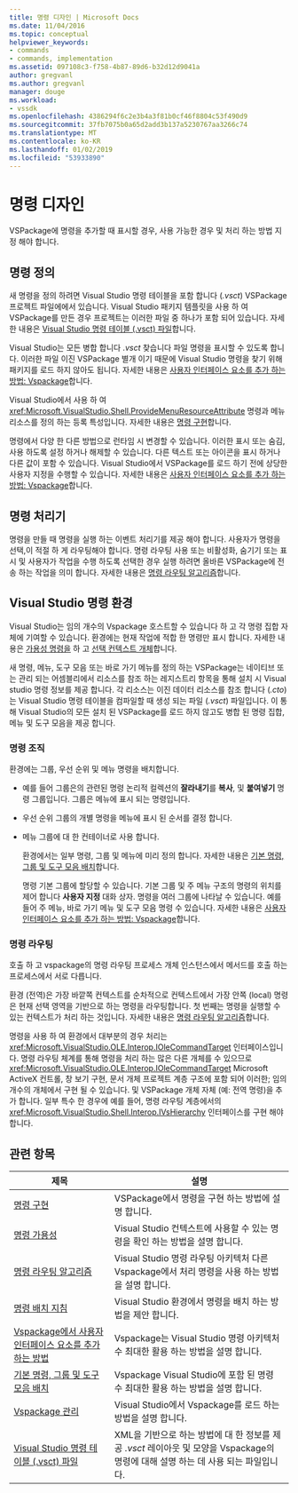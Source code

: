 ```yaml
---
title: 명령 디자인 | Microsoft Docs
ms.date: 11/04/2016
ms.topic: conceptual
helpviewer_keywords:
- commands
- commands, implementation
ms.assetid: 097108c3-f758-4b87-89d6-b32d12d9041a
author: gregvanl
ms.author: gregvanl
manager: douge
ms.workload:
- vssdk
ms.openlocfilehash: 4386294f6c2e3b4a3f81b0cf46f8804c53f490d9
ms.sourcegitcommit: 37fb7075b0a65d2add3b137a5230767aa3266c74
ms.translationtype: MT
ms.contentlocale: ko-KR
ms.lasthandoff: 01/02/2019
ms.locfileid: "53933890"
---
```

# <a name="command-design"></a>명령 디자인
VSPackage에 명령을 추가할 때 표시할 경우, 사용 가능한 경우 및 처리 하는 방법 지정 해야 합니다.  
  
## <a name="define-commands"></a>명령 정의  
 새 명령을 정의 하려면 Visual Studio 명령 테이블을 포함 합니다 (*.vsct*) VSPackage 프로젝트 파일에에서 있습니다. Visual Studio 패키지 템플릿을 사용 하 여 VSPackage를 만든 경우 프로젝트는 이러한 파일 중 하나가 포함 되어 있습니다. 자세한 내용은 [Visual Studio 명령 테이블 (.vsct) 파일](../../extensibility/internals/visual-studio-command-table-dot-vsct-files.md)합니다.  
  
 Visual Studio는 모든 병합 합니다 *.vsct* 찾습니다 파일 명령을 표시할 수 있도록 합니다. 이러한 파일 이진 VSPackage 별개 이기 때문에 Visual Studio 명령을 찾기 위해 패키지를 로드 하지 않아도 됩니다. 자세한 내용은 [사용자 인터페이스 요소를 추가 하는 방법: Vspackage](../../extensibility/internals/how-vspackages-add-user-interface-elements.md)합니다.  
  
 Visual Studio에서 사용 하 여 <xref:Microsoft.VisualStudio.Shell.ProvideMenuResourceAttribute> 명령과 메뉴 리소스를 정의 하는 등록 특성입니다. 자세한 내용은 [명령 구현](../../extensibility/internals/command-implementation.md)합니다.  
  
 명령에서 다양 한 다른 방법으로 런타임 시 변경할 수 있습니다. 이러한 표시 또는 숨김, 사용 하도록 설정 하거나 해제할 수 있습니다. 다른 텍스트 또는 아이콘을 표시 하거나 다른 값이 포함 수 있습니다. Visual Studio에서 VSPackage를 로드 하기 전에 상당한 사용자 지정을 수행할 수 있습니다. 자세한 내용은 [사용자 인터페이스 요소를 추가 하는 방법: Vspackage](../../extensibility/internals/how-vspackages-add-user-interface-elements.md)합니다.  
  
## <a name="command-handlers"></a>명령 처리기  
 명령을 만들 때 명령을 실행 하는 이벤트 처리기를 제공 해야 합니다. 사용자가 명령을 선택,이 적절 하 게 라우팅해야 합니다. 명령 라우팅 사용 또는 비활성화, 숨기기 또는 표시 및 사용자가 작업을 수행 하도록 선택한 경우 실행 하려면 올바른 VSPackage에 전송 하는 작업을 의미 합니다. 자세한 내용은 [명령 라우팅 알고리즘](../../extensibility/internals/command-routing-algorithm.md)합니다.  
  
## <a name="visual-studio-command-environment"></a>Visual Studio 명령 환경  
 Visual Studio는 임의 개수의 Vspackage 호스트할 수 있습니다 하 고 각 명령 집합 자체에 기여할 수 있습니다. 환경에는 현재 작업에 적합 한 명령만 표시 합니다. 자세한 내용은 [가용성 명령을](../../extensibility/internals/command-availability.md) 하 고 [선택 컨텍스트 개체](../../extensibility/internals/selection-context-objects.md)합니다.  
  
 새 명령, 메뉴, 도구 모음 또는 바로 가기 메뉴를 정의 하는 VSPackage는 네이티브 또는 관리 되는 어셈블리에서 리소스를 참조 하는 레지스트리 항목을 통해 설치 시 Visual studio 명령 정보를 제공 합니다. 각 리소스는 이진 데이터 리소스를 참조 합니다 (*.cto*)는 Visual Studio 명령 테이블을 컴파일할 때 생성 되는 파일 (*.vsct*) 파일입니다. 이 통해 Visual Studio의 모든 설치 된 VSPackage를 로드 하지 않고도 병합 된 명령 집합, 메뉴 및 도구 모음을 제공 합니다.  
  
### <a name="command-organization"></a>명령 조직  
 환경에는 그룹, 우선 순위 및 메뉴 명령을 배치합니다.  
  
- 예를 들어 그룹은의 관련된 명령 논리적 컬렉션의 **잘라내기**를 **복사**, 및 **붙여넣기** 명령 그룹입니다. 그룹은 메뉴에 표시 되는 명령입니다.  
  
- 우선 순위 그룹의 개별 명령을 메뉴에 표시 된 순서를 결정 합니다.  
  
- 메뉴 그룹에 대 한 컨테이너로 사용 합니다.  
  
  환경에서는 일부 명령, 그룹 및 메뉴에 미리 정의 합니다. 자세한 내용은 [기본 명령, 그룹 및 도구 모음 배치](../../extensibility/internals/default-command-group-and-toolbar-placement.md)합니다.  
  
  명령 기본 그룹에 할당할 수 있습니다. 기본 그룹 및 주 메뉴 구조의 명령의 위치를 제어 합니다 **사용자 지정** 대화 상자. 명령을 여러 그룹에 나타날 수 있습니다. 예를 들어 주 메뉴, 바로 가기 메뉴 및 도구 모음 명령 수 있습니다. 자세한 내용은 [사용자 인터페이스 요소를 추가 하는 방법: Vspackage](../../extensibility/internals/how-vspackages-add-user-interface-elements.md)합니다.  
  
### <a name="command-routing"></a>명령 라우팅  
 호출 하 고 vspackage의 명령 라우팅 프로세스 개체 인스턴스에서 메서드를 호출 하는 프로세스에서 서로 다릅니다.  
  
 환경 (전역)은 가장 바깥쪽 컨텍스트를 순차적으로 컨텍스트에서 가장 안쪽 (local) 명령은 현재 선택 영역을 기반으로 하는 명령을 라우팅합니다. 첫 번째는 명령을 실행할 수 있는 컨텍스트가 처리 하는 것입니다. 자세한 내용은 [명령 라우팅 알고리즘](../../extensibility/internals/command-routing-algorithm.md)합니다.  
  
 명령을 사용 하 여 환경에서 대부분의 경우 처리는 <xref:Microsoft.VisualStudio.OLE.Interop.IOleCommandTarget> 인터페이스입니다. 명령 라우팅 체계를 통해 명령을 처리 하는 많은 다른 개체를 수 있으므로 <xref:Microsoft.VisualStudio.OLE.Interop.IOleCommandTarget> Microsoft ActiveX 컨트롤, 창 보기 구현, 문서 개체 프로젝트 계층 구조에 포함 되어 이러한; 임의 개수의 개체에서 구현 될 수 있습니다. 및 VSPackage 개체 자체 (예: 전역 명령)을 추가 합니다. 일부 특수 한 경우에 예를 들어, 명령 라우팅 계층에서의 <xref:Microsoft.VisualStudio.Shell.Interop.IVsHierarchy> 인터페이스를 구현 해야 합니다.  
  
## <a name="related-topics"></a>관련 항목  
  
|제목|설명|  
|-----------|-----------------|  
|[명령 구현](../../extensibility/internals/command-implementation.md)|VSPackage에서 명령을 구현 하는 방법에 설명 합니다.|  
|[명령 가용성](../../extensibility/internals/command-availability.md)|Visual Studio 컨텍스트에 사용할 수 있는 명령을 확인 하는 방법을 설명 합니다.|  
|[명령 라우팅 알고리즘](../../extensibility/internals/command-routing-algorithm.md)|Visual Studio 명령 라우팅 아키텍처 다른 Vspackage에서 처리 명령을 사용 하는 방법을 설명 합니다.|  
|[명령 배치 지침](../../extensibility/internals/command-placement-guidelines.md)|Visual Studio 환경에서 명령을 배치 하는 방법을 제안 합니다.|  
|[Vspackage에서 사용자 인터페이스 요소를 추가 하는 방법](../../extensibility/internals/how-vspackages-add-user-interface-elements.md)|Vspackage는 Visual Studio 명령 아키텍처 수 최대한 활용 하는 방법을 설명 합니다.|  
|[기본 명령, 그룹 및 도구 모음 배치](../../extensibility/internals/default-command-group-and-toolbar-placement.md)|Vspackage Visual Studio에 포함 된 명령 수 최대한 활용 하는 방법을 설명 합니다.|  
|[Vspackage 관리](../../extensibility/managing-vspackages.md)|Visual Studio에서 Vspackage를 로드 하는 방법을 설명 합니다.|  
|[Visual Studio 명령 테이블 (.vsct) 파일](../../extensibility/internals/visual-studio-command-table-dot-vsct-files.md)|XML을 기반으로 하는 방법에 대 한 정보를 제공 *.vsct* 레이아웃 및 모양을 Vspackage의 명령에 대해 설명 하는 데 사용 되는 파일입니다.|